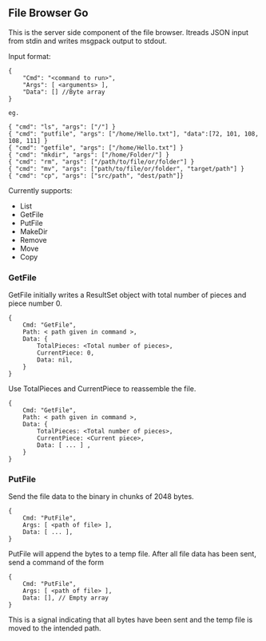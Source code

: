## File Browser Go

This is the server side component of the file browser. Itreads JSON input from stdin and writes msgpack output to stdout.

Input format:
```
{
	"Cmd": "<command to run>",
	"Args": [ <arguments> ],
	"Data": [] //Byte array
}

eg.

{ "cmd": "ls", "args": ["/"] }
{ "cmd": "putfile", "args": ["/home/Hello.txt"], "data":[72, 101, 108, 108, 111] }
{ "cmd": "getfile", "args": ["/home/Hello.txt"] }
{ "cmd": "mkdir", "args": ["/home/Folder/"] }
{ "cmd": "rm", "args": ["/path/to/file/or/folder"] }
{ "cmd": "mv", "args": ["path/to/file/or/folder", "target/path"] }
{ "cmd": "cp", "args": ["src/path", "dest/path"]}
```

Currently supports:
*	List
*	GetFile
*	PutFile
*	MakeDir
*	Remove
*	Move
*	Copy


### GetFile
GetFile initially writes a ResultSet object
with total number of pieces and piece number 0.
```
{
	Cmd: "GetFile",
	Path: < path given in command >,
	Data: {
		TotalPieces: <Total number of pieces>,
		CurrentPiece: 0,
		Data: nil,
	}
}
```
Use TotalPieces and CurrentPiece to reassemble the file.
```
{
	Cmd: "GetFile",
	Path: < path given in command >,
	Data: {
		TotalPieces: <Total number of pieces>,
		CurrentPiece: <Current piece>,
		Data: [ ... ] ,
	}
}
```

### PutFile

Send the file data to the binary in chunks of 2048 bytes.
```
{
	Cmd: "PutFile",
	Args: [ <path of file> ],
	Data: [ ... ], 
}
```
PutFile will append the bytes to a temp file.
After all file data has been sent, send a command of the form

```
{
	Cmd: "PutFile",
	Args: [ <path of file> ],
	Data: [], // Empty array
}
```
This is a signal indicating that all bytes have been sent and 
the temp file is moved to the intended path.
